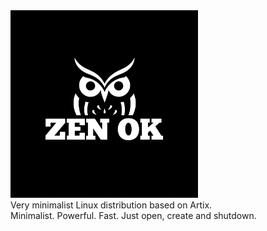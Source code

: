 <img alt="ZenOK logo" src="./logo.png" width="300px">
<br>
Very minimalist Linux distribution based on Artix.<br>
Minimalist. Powerful. Fast. Just open, create and shutdown.
